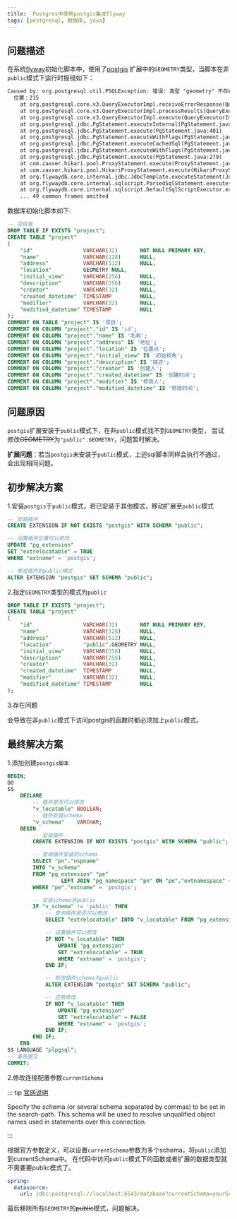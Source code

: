 ```yaml
---
title:  Postgres中使用postgis集成flyway
tags: [postgresql, 数据库, java]
---
```


## 问题描述
在系统[flyway](https://flywaydb.org/)初始化脚本中，使用了[postgis](http://postgis.net/)
扩展中的`GEOMETRY`类型，当脚本在非`public`模式下运行时报错如下：

```txt
Caused by: org.postgresql.util.PSQLException: 错误: 类型 "geometry" 不存在
  位置：215
	at org.postgresql.core.v3.QueryExecutorImpl.receiveErrorResponse(QueryExecutorImpl.java:2552)
	at org.postgresql.core.v3.QueryExecutorImpl.processResults(QueryExecutorImpl.java:2284)
	at org.postgresql.core.v3.QueryExecutorImpl.execute(QueryExecutorImpl.java:322)
	at org.postgresql.jdbc.PgStatement.executeInternal(PgStatement.java:481)
	at org.postgresql.jdbc.PgStatement.execute(PgStatement.java:401)
	at org.postgresql.jdbc.PgStatement.executeWithFlags(PgStatement.java:322)
	at org.postgresql.jdbc.PgStatement.executeCachedSql(PgStatement.java:308)
	at org.postgresql.jdbc.PgStatement.executeWithFlags(PgStatement.java:284)
	at org.postgresql.jdbc.PgStatement.execute(PgStatement.java:279)
	at com.zaxxer.hikari.pool.ProxyStatement.execute(ProxyStatement.java:94)
	at com.zaxxer.hikari.pool.HikariProxyStatement.execute(HikariProxyStatement.java)
	at org.flywaydb.core.internal.jdbc.JdbcTemplate.executeStatement(JdbcTemplate.java:241)
	at org.flywaydb.core.internal.sqlscript.ParsedSqlStatement.execute(ParsedSqlStatement.java:111)
	at org.flywaydb.core.internal.sqlscript.DefaultSqlScriptExecutor.executeStatement(DefaultSqlScriptExecutor.java:206)
	... 49 common frames omitted
```

数据库初始化脚本如下:

```sql
-- 项目表
DROP TABLE IF EXISTS "project";
CREATE TABLE "project"
(
    "id"                VARCHAR(32)       NOT NULL PRIMARY KEY,
    "name"              VARCHAR(128)      NULL,
    "address"           VARCHAR(512)      NULL,
    "location"          GEOMETRY NULL,
    "initial_view"      VARCHAR(256)      NULL,
    "description"       VARCHAR(256)      NULL,
    "creator"           VARCHAR(32)       NULL,
    "created_datetime"  TIMESTAMP         NULL,
    "modifier"          VARCHAR(32)       NULL,
    "modified_datetime" TIMESTAMP         NULL
);
COMMENT ON TABLE "project" IS '项目';
COMMENT ON COLUMN "project"."id" IS 'id';
COMMENT ON COLUMN "project"."name" IS '名称';
COMMENT ON COLUMN "project"."address" IS '地址';
COMMENT ON COLUMN "project"."location" IS '位置点';
COMMENT ON COLUMN "project"."initial_view" IS '初始视角';
COMMENT ON COLUMN "project"."description" IS '描述';
COMMENT ON COLUMN "project"."creator" IS '创建人';
COMMENT ON COLUMN "project"."created_datetime" IS '创建时间';
COMMENT ON COLUMN "project"."modifier" IS '修改人';
COMMENT ON COLUMN "project"."modified_datetime" IS '修改时间';
```

## 问题原因
`postgis`扩展安装于`public`模式下，在非`public`模式找不到`GEOMETRY`类型，
尝试修改~~GEOMETRY~~为`"public".GEOMETRY`，问题暂时解决。

**扩展问题**：若当`postgis`未安装于`public`模式，上述sql脚本同样会执行不通过，会出现相同问题。

## 初步解决方案
1.安装`postgis`于`public`模式，若已安装于其他模式，移动扩展至`public`模式

```sql
-- 安装插件
CREATE EXTENSION IF NOT EXISTS "postgis" WITH SCHEMA "public";

-- 设置插件位置可以修改
UPDATE "pg_extension"
SET "extrelocatable" = TRUE
WHERE "extname" = 'postgis';

-- 修改插件到public模式
ALTER EXTENSION "postgis" SET SCHEMA "public";
```

2.指定`GEOMETRY`类型的模式为`public`

```sql
DROP TABLE IF EXISTS "project";
CREATE TABLE "project"
(
    "id"                VARCHAR(32)       NOT NULL PRIMARY KEY,
    "name"              VARCHAR(128)      NULL,
    "address"           VARCHAR(512)      NULL,
    "location"          "public".GEOMETRY NULL,
    "initial_view"      VARCHAR(256)      NULL,
    "description"       VARCHAR(256)      NULL,
    "creator"           VARCHAR(32)       NULL,
    "created_datetime"  TIMESTAMP         NULL,
    "modifier"          VARCHAR(32)       NULL,
    "modified_datetime" TIMESTAMP         NULL
);
```

3.存在问题

会导致在非`public`模式下访问postgis的函数时都必须加上`public`模式。

## 最终解决方案
1.添加创建`postgis脚本`

```sql
BEGIN;
DO
$$
    DECLARE
        -- 插件是否可以修改
        "v_locatable" BOOLEAN;
        -- 插件安装schema
        "v_schema"    VARCHAR;
    BEGIN
        -- 安装插件
        CREATE EXTENSION IF NOT EXISTS "postgis" WITH SCHEMA "public";

        -- 查询插件安装的schema
        SELECT "pn"."nspname"
        INTO "v_schema"
        FROM "pg_extension" "pe"
                 LEFT JOIN "pg_namespace" "pn" ON "pe"."extnamespace" = "pn"."oid"
        WHERE "pe"."extname" = 'postgis';

        -- 安装schema非public
        IF "v_schema" != 'public' THEN
            -- 查询插件是否可以修改
            SELECT "extrelocatable" INTO "v_locatable" FROM "pg_extension" WHERE "extname" = 'postgis';

            -- 设置插件可以修改
            IF NOT "v_locatable" THEN
                UPDATE "pg_extension"
                SET "extrelocatable" = TRUE
                WHERE "extname" = 'postgis';
            END IF;

            -- 修改插件schema为public
            ALTER EXTENSION "postgis" SET SCHEMA "public";

            -- 还原修改
            IF NOT "v_locatable" THEN
                UPDATE "pg_extension"
                SET "extrelocatable" = FALSE
                WHERE "extname" = 'postgis';
            END IF;
        END IF;
    END
$$ LANGUAGE "plpgsql";
-- 事务提交
COMMIT;
```

2.修改连接配置参数`currentSchema`

::: tip [官网说明](https://jdbc.postgresql.org/documentation/head/connect.html)  

Specify the schema (or several schema separated by commas) to be set in the search-path. 
This schema will be used to resolve unqualified object names used in statements over this connection.

:::

根据官方参数定义，可以设置`currentSchema`参数为多个schema，将`public`添加到currentSchema中。
在代码中访问`public`模式下的函数或者扩展的数据类型就不需要要public模式了。

```yml
spring:
  datasource:
    url: jdbc:postgresql://localhost:6543/database?currentSchema=yourSchema,public
```

最后移除所有`GEOMETRY`的~~public~~模式，问题解决。
